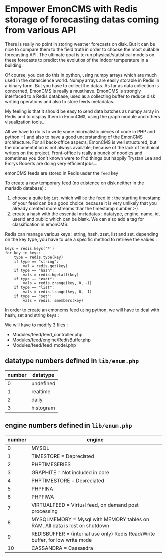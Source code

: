 # Empower EmonCMS with Redis storage of forecasting datas coming from various API

There is really no point in storing weather forecasts on disk. But it can be nice to compare them to the field truth in order to choose the most suitable forecasting API. The ultimate goal is to run physical/statistical models on these forecasts to predict the evolution of the indoor temperature in a building. 

Of course, you can do this in python, using numpy arrays which are much used in the datascience world. Numpy arrays are easily storable in Redis in a binary form. But you have to collect the datas. As far as data collection is concerned, EmonCMS is really a must have. EmonCMS is strongly interfaced to a Redis database, used as a collecting buffer to reduce disk writing operations and also to store feeds metadatas.

My feeling is that it should be easy to send data batches as numpy array in Redis and to display them in EmonCMS, using the graph module and others visualization tools...

All we have to do is to write some minimalistic pieces of code in PHP and python :-) and also to have a good understanding of the EmonCMS architecture. For all back-office aspects, EmonCMS is well structured, but the documentation is not always available, because of the lack of technical writers on the project. Front-office is really a bunck of noodles and sometimes you don't known were to find things but happily Trystan Lea and Emrys Roberts are doing very efficient jobs...

emonCMS feeds are stored in Redis under the `feed` key

To create a new temporary feed (no existence on disk neither in the mariadb database) :
1) choose a quite big `int`, which will be the feed id : the starting timestamp of your feed can be a good choice, because it is very unlikely that you already created more streams than the timestamp number :-)
2) create a hash with the essential metadatas : datatype, engine, name, id, userid and public which can be blank. We can also add a tag for classification in emonCMS.

Redis can manage various keys : string, hash, zset, list and set. depending on the key type, you have to use a specific method to retrieve the values :
```
keys = redis.keys('*')
for key in keys:
    type = redis.type(key)
    if type == "string":
        val = redis.get(key)
    if type == "hash":
        vals = redis.hgetall(key)
    if type == "zset":
        vals = redis.zrange(key, 0, -1)
    if type == "list":
        vals = redis.lrange(key, 0, -1)
    if type == "set":
        vals = redis. smembers(key)
```
In order to create an emoncms feed using python, we will have to deal with hash, set and string keys :


We will have to modify 3 files :
- Modules/feed/feed_controller.php
- Modules/feed/engine/RedisBuffer.php
- Modules/feed/feed_model.php

## datatype numbers defined in `lib/enum.php`

number|datatype
--|--
0|undefined
1|realtime
2|daily
3|histogram

## engine numbers defined in `lib/enum.php`

number|engine
--|--
0|MYSQL
1|TIMESTORE = Depreciated
2|PHPTIMESERIES
3|GRAPHITE = Not included in core
4|PHPTIMESTORE = Depreciated
5|PHPFINA
6|PHPFIWA
7|VIRTUALFEED = Virtual feed, on demand post processing
8|MYSQLMEMORY = Mysql with MEMORY tables on RAM. All data is lost on shutdown
9|REDISBUFFER = (internal use only) Redis Read/Write buffer, for low write mode
10|CASSANDRA = Cassandra
